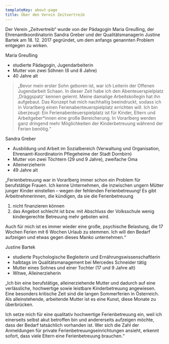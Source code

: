 ```yaml
---
templateKey: about-page
title: Über den Verein Zeitvertreib
---
```

Der Verein „Zeitvertreib“ wurde von der Pädagogin Maria Greußing, der Ehrenamtkoordinatorin Sandra Greber und der Qualitätsmanagerin Justine Bartek am 18. 12. 2017 gegründet, um dem anfangs genannten Problem entgegen zu wirken.

Maria Greußing

* studierte Pädagogin, Jugendarbeiterin
* Mutter von zwei Söhnen (6 und 8 Jahre)
* 40 Jahre alt

> „Bevor mein erster Sohn geboren ist, war ich Leiterin der Offenen Jugendarbeit Schaan. In dieser Zeit habe ich den Abenteuerspielplatz ‚Dräggspatz‘ kennen gelernt. Meine damalige Arbeitskollegin hat ihn aufgebaut. Das Konzept hat mich nachhaltig beeindruckt, sodass ich in Vorarlberg einen Ferienabenteuerspielplatz errichten will. Ich bin überzeugt: Ein Ferienabenteuerspielplatz ist für Kinder, Eltern und Arbeitgeber*innen eine große Bereicherung. In Vorarlberg werden ganz dringend mehr Möglichkeiten der Kinderbetreuung während der Ferien benötig.“ 

Sandra Greber

* Ausbildung und Arbeit im Sozialbereich (Verwaltung und Organisation, Ehrenamt-Koordinatorin Pflegeheime der Stadt Dornbirn)
* Mutter von zwei Töchtern (29 und 9 Jahre), zweifache Oma
* Alleinerzieherin
* 49 Jahre alt

„Ferienbetreuung war in Vorarlberg immer schon ein Problem für berufstätige Frauen. Ich kenne Unternehmen, die inzwischen ungern Mütter junger Kinder einstellen – wegen der fehlenden Ferienbetreuung! Es gibt Arbeitnehmerinnen, die kündigen, da sie die Ferienbetreuung 

1. nicht finanzieren können 
2. das Angebot schlecht ist bzw. mit Abschluss der Volksschule wenig kindergerechte Betreuung mehr geboten wird. 

Auch für mich ist es immer wieder eine große, psychische Belastung, die 17 Wochen Ferien mit 6 Wochen Urlaub zu stemmen. Ich will den Bedarf aufzeigen und etwas gegen dieses Manko unternehmen.“

Justine Bartek

* studierte Psychologische Begleiterin und Ernährungswissenschaftlerin 
* halbtags im Qualitätsmanagement bei Mercedes Schneider tätig
* Mutter eines Sohnes und einer Tochter (17 und 9 Jahre alt)
* Witwe, Alleinerzieherin

„Ich bin eine berufstätige, alleinerziehende Mutter und dadurch auf eine verlässliche, hochwertige sowie leistbare Kinderbetreuung angewiesen. Eine besonders kritische Zeit sind die langen Sommerferien in Österreich. Als alleinstehende, arbeitende Mutter ist es eine Kunst, diese Monate zu überbrücken. 

Ich setze mich für eine qualitativ hochwertige Ferienbetreuung ein, weil ich einerseits selbst akut betroffen bin und andererseits aufzeigen möchte, dass der Bedarf tatsächlich vorhanden ist. Wer sich die Zahl der Anmeldungen für private Ferienbetreuungseinrichtungen ansieht, erkennt sofort, dass viele Eltern eine Ferienbetreuung brauchen.“
